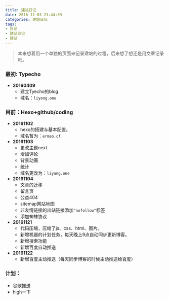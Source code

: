 ```yaml
---
title: 建站日记
date: 2016-11-03 23:44:59
categories: 建站日记
tags:
- 日记
- 建站日记
- 建站
---
```


>本来想着用一个单独的页面来记录建站的过程，后来想了想还是用文章记录吧。

### 最初: Typecho
- **20160409**
	- 建立Tyecho的blog
	- 域名：`liyang.one`

### 目前：Hexo+github/coding
- **20161102**
	- hexo的搭建与基本配置。
	- 域名暂为：`ermao.cf`
- **20161103**
	- 更改主题next.
	- 增加评论
	- 背景动画
	- 统计
	- 域名更改为：`liyang.one`
- **20161104**
	- 文章的迁移
	- 留言页
	- 公益404
	- sitemap网站地图
	- 非友情链接的出站链接添加`"nofollow"`标签
	- 添加蜘蛛协议
- **20161121**
	- 代码压缩，压缩了js、css、html、图片。
	- 新增机器的计划任务，每天晚上9点自动同步更新博客。
	- 新增搜索功能
	- 新增百度自动推送
- **20161122**
	- 新增百度主动推送（每天同步博客的时候主动推送给百度）


### 计划：
- 谷歌推送
- high一下 